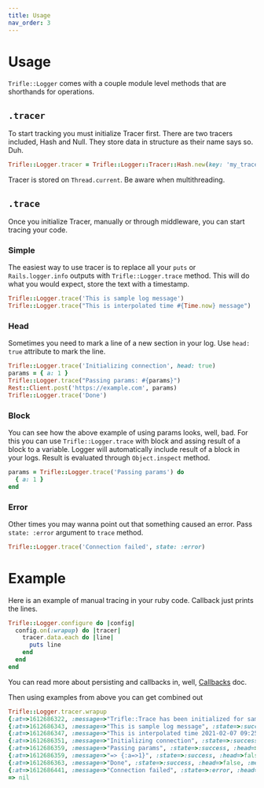 ```yaml
---
title: Usage
nav_order: 3
---
```


# Usage

`Trifle::Logger` comes with a couple module level methods that are shorthands for operations.

## `.tracer`

To start tracking you must initialize Tracer first. There are two tracers included, Hash and Null. They store data in structure as their name says so. Duh.

```ruby
Trifle::Logger.tracer = Trifle::Logger::Tracer::Hash.new(key: 'my_trace', meta: {count: 1})
```

Tracer is stored on `Thread.current`. Be aware when multithreading.

## `.trace`

Once you initialize Tracer, manually or through middleware, you can start tracing your code.

### Simple

The easiest way to use tracer is to replace all your `puts` or `Rails.logger.info` outputs with `Trifle::Logger.trace` method. This will do what you would expect, store the text with a timestamp.

```ruby
Trifle::Logger.trace('This is sample log message')
Trifle::Logger.trace("This is interpolated time #{Time.now} message")
```

### Head

Sometimes you need to mark a line of a new section in your log. Use `head: true` attribute to mark the line.

```ruby
Trifle::Logger.trace('Initializing connection', head: true)
params = { a: 1 }
Trifle::Logger.trace("Passing params: #{params}")
Rest::Client.post('https://example.com', params)
Trifle::Logger.trace('Done')
```

### Block

You can see how the above example of using params looks, well, bad. For this you can use `Trifle::Logger.trace` with block and assing result of a block to a variable. Logger will automatically include result of a block in your logs. Result is evaluated through `Object.inspect` method.

```ruby
params = Trifle::Logger.trace('Passing params') do
  { a: 1 }
end
```

### Error

Other times you may wanna point out that something caused an error. Pass `state: :error` argument to `trace` method.

```ruby
Trifle::Logger.trace('Connection failed', state: :error)
```

# Example

Here is an example of manual tracing in your ruby code. Callback just prints the lines.

```ruby
Trifle::Logger.configure do |config|
  config.on(:wrapup) do |tracer|
    tracer.data.each do |line|
      puts line
    end
  end
end
```

You can read more about persisting and callbacks in, well, [Callbacks](/docs/logger/callbacks.html) doc.

Then using examples from above you can get combined out

```ruby
Trifle::Logger.tracer.wrapup
{:at=>1612686322, :message=>"Trifle::Trace has been initialized for sample", :state=>:success, :head=>false, :meta=>false}
{:at=>1612686343, :message=>"This is sample log message", :state=>:success, :head=>false, :meta=>false}
{:at=>1612686347, :message=>"This is interpolated time 2021-02-07 09:25:47 +0100 message", :state=>:success, :head=>false, :meta=>false}
{:at=>1612686351, :message=>"Initializing connection", :state=>:success, :head=>true, :meta=>false}
{:at=>1612686359, :message=>"Passing params", :state=>:success, :head=>false, :meta=>false}
{:at=>1612686359, :message=>"=> {:a=>1}", :state=>:success, :head=>false, :meta=>true}
{:at=>1612686363, :message=>"Done", :state=>:success, :head=>false, :meta=>false}
{:at=>1612686441, :message=>"Connection failed", :state=>:error, :head=>false, :meta=>false}
=> nil
```
